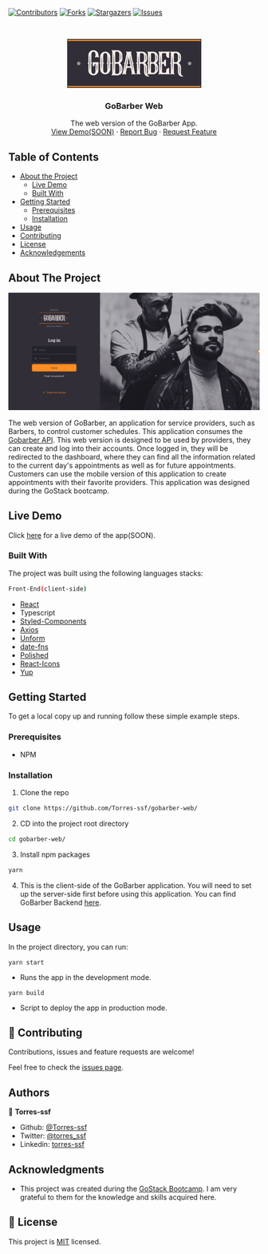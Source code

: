 [![Contributors][contributors-shield]][contributors-url]
[![Forks][forks-shield]][forks-url]
[![Stargazers][stars-shield]][stars-url]
[![Issues][issues-shield]][issues-url]

<!-- PROJECT LOGO -->
<br />
<p align="center">
    <img src="logo.png" alt="Logo" width="269" height="98">

  <h3 align="center">GoBarber Web</h3>

  <p align="center">
    The web version of the GoBarber App.
    <br />
    <a href="#">View Demo(SOON)</a>
    ·
    <a href="https://github.com/Torres-ssf/gobarber-web/issues">Report Bug</a>
    ·
    <a href="https://github.com/Torres-ssf/gobarber-web/issues">Request Feature</a>
  </p>
</p>

<!-- TABLE OF CONTENTS -->

## Table of Contents

- [About the Project](#about-the-project)
  - [Live Demo](#live-demo)
  - [Built With](#built-with)
- [Getting Started](#getting-started)
  - [Prerequisites](#prerequisites)
  - [Installation](#installation)
- [Usage](#usage)
- [Contributing](#contributing)
- [License](#license)
- [Acknowledgements](#acknowledgements)

<!-- ABOUT THE PROJECT -->

## About The Project

![](screen1.png)

The web version of GoBarber, an application for service providers, such as Barbers, to control customer schedules. This application consumes the [Gobarber API](https://github.com/Torres-ssf/gobarber-backend). This web version is designed to be used by providers, they can create and log into their accounts. Once logged in, they will be redirected to the dashboard, where they can find all the information related to the current day's appointments as well as for future appointments. Customers can use the mobile version of this application to create appointments with their favorite providers. This application was designed during the GoStack bootcamp.

## Live Demo

Click [here](https://github.com/Torres-ssf/gobarber-web/) for a live demo of the app(SOON).

### Built With

The project was built using the following languages stacks:

```sh
Front-End(client-side)
```

- [React](https://github.com/facebook/react)
- Typescript
- [Styled-Components](https://styled-components.com/)
- [Axios](https://www.npmjs.com/package/axios)
- [Unform](https://www.npmjs.com/package/unform)
- [date-fns](https://www.npmjs.com/package/date-fns)
- [Polished](https://www.npmjs.com/package/polished)
- [React-Icons](https://react-icons.github.io/react-icons/)
- [Yup](https://www.npmjs.com/package/yup)

<!-- GETTING STARTED -->

## Getting Started

To get a local copy up and running follow these simple example steps.

### Prerequisites

- NPM

### Installation

1. Clone the repo

```sh
git clone https://github.com/Torres-ssf/gobarber-web/
```

2. CD into the project root directory

```sh
cd gobarber-web/
```

3. Install npm packages

```sh
yarn
```

4. This is the client-side of the GoBarber application. You will need to set up the server-side first before using this application. You can find GoBarber Backend [here](https://github.com/Torres-ssf/gobarber-backend).

## Usage

In the project directory, you can run:

```JS
yarn start
```
- Runs the app in the development mode.<br />

```JS
yarn build
```
- Script to deploy the app in production mode.<br />


## 🤝 Contributing

Contributions, issues and feature requests are welcome!

Feel free to check the [issues page](https://github.com/Torres-ssf/gobarber-web/issues).

## Authors

👤 **Torres-ssf**

- Github: [@Torres-ssf](https://github.com/Torres-ssf)
- Twitter: [@torres_ssf](https://twitter.com/torres_ssf)
- Linkedin: [torres-ssf](https://www.linkedin.com/in/torres-ssf/)

## Acknowledgments

- This project was created during the [GoStack Bootcamp](https://rocketseat.com.br/). I am very grateful to them for the knowledge and skills acquired here.

<!-- LICENSE -->

## 📝 License

This project is [MIT](LICENSE.md) licensed.

<!-- MARKDOWN LINKS & IMAGES -->

[contributors-shield]: https://img.shields.io/github/contributors/Torres-ssf/gobarber-backend.svg?style=flat-square
[contributors-url]: https://github.com/Torres-ssf/gobarber-web/graphs/contributors
[forks-shield]: https://img.shields.io/github/forks/Torres-ssf/gobarber-web.svg?style=flat-square
[forks-url]: https://github.com/Torres-ssf/gobarber-web/network/members
[stars-shield]: https://img.shields.io/github/stars/Torres-ssf/gobarber-web.svg?style=flat-square
[stars-url]: https://github.com/Torres-ssf/gobarber-web/stargazers
[issues-shield]: https://img.shields.io/github/issues/Torres-ssf/gobarber-web.svg?style=flat-square
[issues-url]: https://github.com/Torres-ssf/gobarber-web/issues